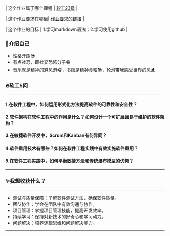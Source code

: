 | 这个作业属于哪个课程 | [软工23级](https://edu.cnblogs.com/campus/gdgy/SoftwareEngineeringClassof2023) |

| 这个作业要求在哪里| [作业要求的链接](https://edu.cnblogs.com/campus/gdgy/SoftwareEngineeringClassof2023/homework/13325) |

| 这个作业的目标 | 1.学习markdown语法；2.学习使用github |

### :rainbow:介绍自己
  - 性格开朗:sunglasses:
  - 有点社恐，即社交恐怖分子:grin:
  - 音乐就是精神的避风港:headphones:，书籍是精神食粮:books:，轮滑带我感受世界的风⛸

### :fire:软工5问
***
#### 1.在软件工程中，如何运用形式化方法提高软件的可靠性和安全性？
#### 2.软件架构在软件工程中的作用是什么？如何设计一个可扩展且易于维护的软件架构？
#### 3.在敏捷软件开发中，Scrum和Kanban有何异同？
#### 4.软件重用技术有哪些？如何在软件工程实践中有效实施软件重用？
#### 5.在软件工程实践中，如何平衡敏捷方法和传统瀑布模型的优势？
***

### :sparkles:我想收获什么？
 ***
  - 测试与质量保障：了解软件测试方法，确保软件质量。
  - 团队协作：学会在团队中有效沟通与协作。
  - 项目管理：掌握项目管理技能，提高开发效率。
  - 持续学习：保持对新技术的好奇心和学习动力。
  - 问题解决：培养逻辑思维和问题解决能力。
***
